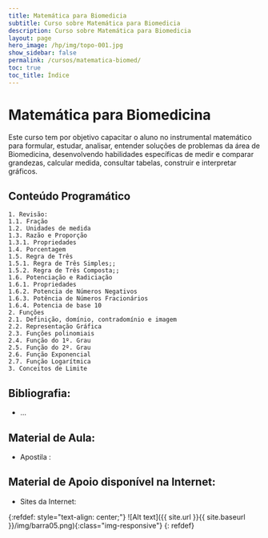 ```yaml
---
title: Matemática para Biomedicia 
subtitle: Curso sobre Matemática para Biomedicia 
description: Curso sobre Matemática para Biomedicia 
layout: page
hero_image: /hp/img/topo-001.jpg
show_sidebar: false
permalink: /cursos/matematica-biomed/
toc: true
toc_title: Índice
---
```


# Matemática para Biomedicina

Este curso tem por objetivo capacitar o aluno no instrumental matemático para formular, estudar, analisar, entender
soluções de problemas da área de Biomedicina, desenvolvendo habilidades específicas de medir e comparar grandezas, calcular medida, consultar tabelas, construir e interpretar gráficos.

## Conteúdo Programático

    1. Revisão:
    1.1. Fração
    1.2. Unidades de medida
    1.3. Razão e Proporção
    1.3.1. Propriedades
    1.4. Porcentagem
    1.5. Regra de Três
    1.5.1. Regra de Três Simples;;
    1.5.2. Regra de Três Composta;;
    1.6. Potenciação e Radiciação
    1.6.1. Propriedades
    1.6.2. Potencia de Números Negativos
    1.6.3. Potência de Números Fracionários
    1.6.4. Potencia de base 10
    2. Funções
    2.1. Definição, domínio, contradomínio e imagem
    2.2. Representação Gráfica
    2.3. Funções polinomiais
    2.4. Função do 1º. Grau
    2.5. Função do 2º. Grau
    2.6. Função Exponencial
    2.7. Função Logarítmica
    3. Conceitos de Limite



## Bibliografia:

+ ...


## Material de Aula:

* Apostila : 


## Material de Apoio disponível na Internet:

* Sites da Internet: 

{:refdef: style="text-align: center;"}
![Alt text]({{ site.url }}{{ site.baseurl }}/img/barra05.png){:class="img-responsive"}
{: refdef}

